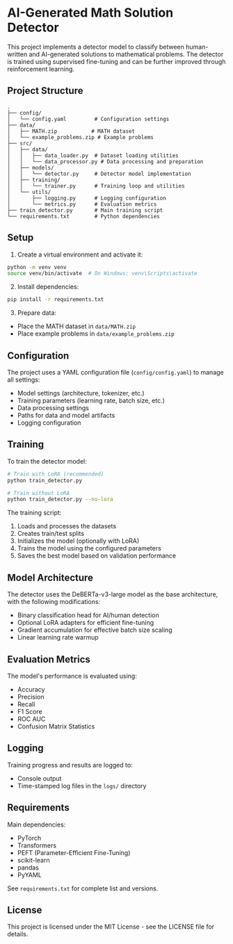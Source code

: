 # AI-Generated Math Solution Detector

This project implements a detector model to classify between human-written and AI-generated solutions to mathematical problems. The detector is trained using supervised fine-tuning and can be further improved through reinforcement learning.

## Project Structure

```
.
├── config/
│   └── config.yaml         # Configuration settings
├── data/
│   ├── MATH.zip           # MATH dataset
│   └── example_problems.zip # Example problems
├── src/
│   ├── data/
│   │   ├── data_loader.py  # Dataset loading utilities
│   │   └── data_processor.py # Data processing and preparation
│   ├── models/
│   │   └── detector.py     # Detector model implementation
│   ├── training/
│   │   └── trainer.py      # Training loop and utilities
│   └── utils/
│       ├── logging.py      # Logging configuration
│       └── metrics.py      # Evaluation metrics
├── train_detector.py       # Main training script
└── requirements.txt        # Python dependencies
```

## Setup

1. Create a virtual environment and activate it:
```bash
python -m venv venv
source venv/bin/activate  # On Windows: venv\Scripts\activate
```

2. Install dependencies:
```bash
pip install -r requirements.txt
```

3. Prepare data:
- Place the MATH dataset in `data/MATH.zip`
- Place example problems in `data/example_problems.zip`

## Configuration

The project uses a YAML configuration file (`config/config.yaml`) to manage all settings:

- Model settings (architecture, tokenizer, etc.)
- Training parameters (learning rate, batch size, etc.)
- Data processing settings
- Paths for data and model artifacts
- Logging configuration

## Training

To train the detector model:

```bash
# Train with LoRA (recommended)
python train_detector.py

# Train without LoRA
python train_detector.py --no-lora
```

The training script:
1. Loads and processes the datasets
2. Creates train/test splits
3. Initializes the model (optionally with LoRA)
4. Trains the model using the configured parameters
5. Saves the best model based on validation performance

## Model Architecture

The detector uses the DeBERTa-v3-large model as the base architecture, with the following modifications:

- Binary classification head for AI/human detection
- Optional LoRA adapters for efficient fine-tuning
- Gradient accumulation for effective batch size scaling
- Linear learning rate warmup

## Evaluation Metrics

The model's performance is evaluated using:

- Accuracy
- Precision
- Recall
- F1 Score
- ROC AUC
- Confusion Matrix Statistics

## Logging

Training progress and results are logged to:
- Console output
- Time-stamped log files in the `logs/` directory

## Requirements

Main dependencies:
- PyTorch
- Transformers
- PEFT (Parameter-Efficient Fine-Tuning)
- scikit-learn
- pandas
- PyYAML

See `requirements.txt` for complete list and versions.

## License

This project is licensed under the MIT License - see the LICENSE file for details.

